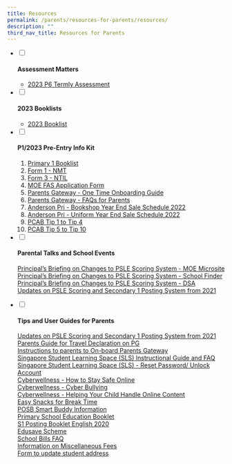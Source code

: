 ```yaml
---
title: Resources
permalink: /parents/resources-for-parents/resources/
description: ""
third_nav_title: Resources for Parents
---
```

<ul class="jekyllcodex_accordion">
<li><input id="accordion1" type="checkbox" /> <label for="accordion1"><h4><strong>Assessment Matters</strong></h4></label>
<div>
<ul>
<li><a href="https://go.gov.sg/andps2023p6ta1" target="_blank" rel="noopener">2023 P6 Termly Assessment</a></li>
</ul>
</div>
</li>
<li><input id="accordion2" type="checkbox" /> <label for="accordion2"><h4><strong>2023 Booklists</strong></h4></label>
<div>
<ul>
<li><a href="https://go.gov.sg/2023p1booklist" target="_blank" rel="noopener">2023 Booklist</a></li>

</ul>
</div>
</li>
<li><input id="accordion3" type="checkbox" /> <label for="accordion3"><h4><strong>P1/2023 Pre-Entry Info Kit</strong></h4></label>
<div>
<ol>
<li><a href="https://go.gov.sg/2023p1booklist" target="_blank" rel="noopener">Primary 1 Booklist</a></li>
<li><a href="https://go.gov.sg/2023form1nmtl" target="_blank" rel="noopener">Form 1 - NMT</a></li>
<li><a href="https://go.gov.sg/2023form3ntil" target="_blank" rel="noopener">Form 3 - NTIL</a></li>
<li><a href="https://go.gov.sg/2023moefasapply" target="_blank" rel="noopener">MOE FAS Application Form</a></li>

<li><a href="https://go.gov.sg/2023pgboarding" target="_blank" rel="noopener">Parents Gateway - One Time Onboarding Guide</a></li>
<li><a href="https://go.gov.sg/2023pgfaq" target="_blank" rel="noopener">Parents Gateway - FAQs for Parents</a></li>
<li><a href="https://go.gov.sg/2022eoybkshop" target="_blank" rel="noopener">Anderson Pri - Bookshop Year End Sale Schedule 2022</a></li>
<li><a href="https://go.gov.sg/2022eoyuniform" target="_blank" rel="noopener">Anderson Pri - Uniform Year End Sale Schedule 2022</a></li>
<li><a href="https://go.gov.sg/2023pcab1234" target="_blank" rel="noopener">PCAB Tip 1 to Tip 4</a></li>
	<li><a href="https://go.gov.sg/2023pcab5to10" target="_blank" rel="noopener">PCAB Tip 5 to Tip 10</a></li>
</ol>
</div>
</li>
<li><input id="accordion4" type="checkbox" /> <label for="accordion4"><h4><strong>Parental Talks and School Events</strong></h4></label>
<div>
<p><a href="https://www.moe.gov.sg/microsites/psle-fsbb/index.html" target="_blank" rel="noopener">Principal&rsquo;s Briefing on Changes to PSLE Scoring System - MOE Microsite</a><br /><a href="https://www.moe.gov.sg/schoolfinder" target="_blank" rel="noopener">Principal&rsquo;s Briefing on Changes to PSLE Scoring System - School Finder</a><br /><a href="https://www.moe.gov.sg/secondary/dsa" target="_blank" rel="noopener">Principal&rsquo;s Briefing on Changes to PSLE Scoring System - DSA</a><br /><a href="https://go.gov.sg/pslealupdates" target="_blank" rel="noopener">Updates on PSLE Scoring and Secondary 1 Posting System from 2021</a></p>
</div>
</li>
<li><input id="accordion5" type="checkbox" /> <label for="accordion5"><h4><strong>Tips and User Guides for Parents</strong></h4></label>
<div>
<p><a href="https://go.gov.sg/pslealupdates" target="_blank" rel="noopener">Updates on PSLE Scoring and Secondary 1 Posting System from 2021</a><br /><a href="https://go.gov.sg/pgtraveldeclaration" target="_blank" rel="noopener">Parents Guide for Travel Declaration on PG</a><br /><a href="https://go.gov.sg/pgguide" target="_blank" rel="noopener">Instructions to parents to On-board Parents Gateway</a><br /><a href="https://go.gov.sg/2023slsguide" target="_blank" rel="noopener">Singapore Student Learning Space (SLS) Instructional Guide and FAQ</a><br /><a href="https://go.gov.sg/slsresetting" target="_blank" rel="noopener">Singapore Student Learning Space (SLS) - Reset Password/ Unlock Account</a><br /><a href="https://go.gov.sg/cwsafeonline" target="_blank" rel="noopener">Cyberwellness - How to Stay Safe Online</a><br /><a href="https://go.gov.sg/cwbully" target="_blank" rel="noopener">Cyberwellness - Cyber Bullying</a><br /><a href="https://go.gov.sg/cwonlinetip" rel="noopener">Cyberwellness - Helping Your Child Handle Online Content</a><br /><a href="https://go.gov.sg/hpbsnacks" target="">Easy Snacks for Break Time</a><br /><a href="https://go.gov.sg/posbsmartbuddy" target="_blank" rel="noopener">POSB Smart Buddy Information</a><br /><a href="https://go.gov.sg/prischedbooklet" target="_blank" rel="noopener">Primary School Education Booklet</a><br /><a href="/files/S1-Posting-Booklet-English-2020.pdf" target="_blank" rel="noopener">S1 Posting Booklet English 2020</a><br /><a href="https://www.moe.gov.sg/financial-matters/edusave-account" target="_blank" rel="noopener">Edusave Scheme</a><br /><a href="/files/School%20Bill%20FAQ.pdf" target="_blank" rel="noopener">School Bills FAQ</a><br /><a href="/files//Information%20on%20Miscellaneous%20Fees.pdf" target="_blank" rel="noopener">Information on Miscellaneous Fees</a><br /><a href="/files/Address%20Update%20Form.pdf" target="_blank" rel="noopener">Form to update student address</a></p>
</div>
</li>
</ul>